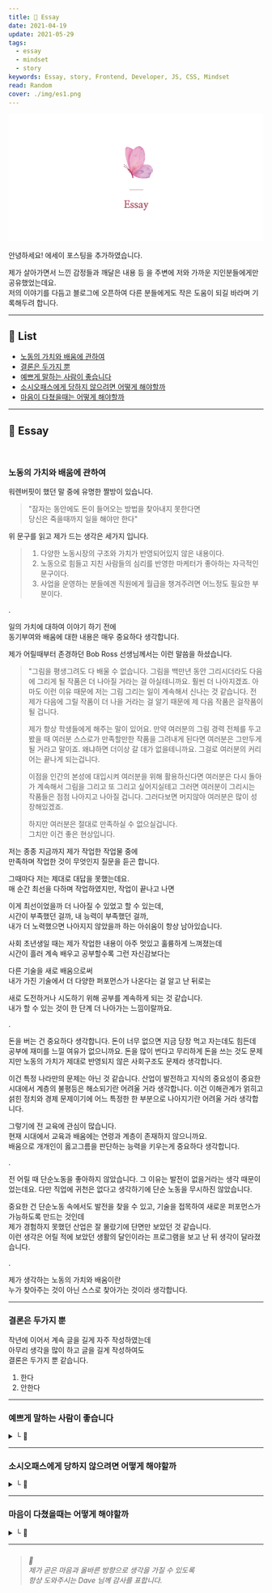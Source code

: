 ```yaml
---
title: 🌸 Essay
date: 2021-04-19
update: 2021-05-29
tags:
  - essay
  - mindset
  - story
keywords: Essay, story, Frontend, Developer, JS, CSS, Mindset
read: Random
cover: ./img/es1.png
---
```


![](img/es2.png)

안녕하세요! 에세이 포스팅을 추가하였습니다.  

제가 살아가면서 느낀 감정들과 깨달은 내용 등 을 주변에 저와 가까운 지인분들에게만 공유했었는데요.  
저의 이야기를 다듬고 블로그에 오픈하여 다른 분들에게도 작은 도움이 되길 바라며 기록해두려 합니다.

<hr>

## 📝 List
- [노동의 가치와 배움에 관하여](#노동의-가치와-배움에-관하여)
- [결론은 두가지 뿐](#결론은-두가지-뿐)
- [예쁘게 말하는 사람이 좋습니다](#예쁘게-말하는-사람이-좋습니다)
- [소시오패스에게 당하지 않으려면 어떻게 해야할까](#소시오패스에게-당하지-않으려면-어떻게-해야할까)
- [마음이 다쳤을때는 어떻게 해야할까](#마음이-다쳤을때는-어떻게-해야할까)

<hr>


## 📝 Essay

<br/>

### 노동의 가치와 배움에 관하여

워렌버핏이 했던 말 중에 유명한 짤방이 있습니다.
> "잠자는 동안에도 돈이 들어오는 방법을 찾아내지 못한다면  
> 당신은 죽을때까지 일을 해야만 한다"

위 문구를 읽고 제가 드는 생각은 세가지 입니다.
> 1. 다양한 노동시장의 구조와 가치가 반영되어있지 않은 내용이다.  
> 2. 노동으로 힘들고 지친 사람들의 심리를 반영한 마케터가 좋아하는 자극적인 문구이다.
> 3. 사업을 운영하는 분들에겐 직원에게 월급을 챙겨주려면 어느정도 필요한 부분이다.

.

일의 가치에 대하여 이야기 하기 전에  
동기부여와 배움에 대한 내용은 매우 중요하다 생각합니다.

제가 어릴때부터 존경하던 Bob Ross 선생님께서는 이런 말씀을 하셨습니다.
> "그림을 평생그려도 다 배울 수 없습니다. 그림을 백만년 동안 그리시더라도 다음에 그리게 될 작품은 더 나아질 거라는 걸 아실테니까요. 훨씬 더 나아지겠죠. 아마도 이런 이유 때문에 저는 그림 그리는 일이 계속해서 신나는 것 같습니다. 전 제가 다음에 그릴 작품이 더 나을 거라는 걸 알기 때문에 제 다음 작품은 걸작품이 될 겁니다.
> 
> 제가 항상 학생들에게 해주는 말이 있어요. 만약 여러분의 그림 경력 전체를 두고 봤을 때 여러분 스스로가 만족할만한 작품을 그려내게 된다면 여러분은 그만두게 될 거라고 말이죠. 왜냐하면 더이상 갈 데가 없을테니까요. 그걸로 여러분의 커리어는 끝나게 되는겁니다.
> 
> 이점을 인간의 본성에 대입시켜 여러분을 위해 활용하신다면 여러분은 다시 돌아가 계속해서 그림을 그리고 또 그리고 싶어지실테고 그러면 여러분이 그리시는 작품들은 점점 나아지고 나아질 겁니다. 그러다보면 머지않아 여러분은 많이 성장해있겠죠.
> 
> 하지만 여러분은 절대로 만족하실 수 없으실겁니다.  
> 그치만 이건 좋은 현상입니다.


저는 종종 지금까지 제가 작업한 작업물 중에  
만족하며 작업한 것이 무엇인지 질문을 듣곤 합니다.

그때마다 저는 제대로 대답을 못했는데요.  
매 순간 최선을 다하며 작업하였지만, 작업이 끝나고 나면  

이게 최선이었을까 더 나아질 수 있었고 할 수 있는데,  
시간이 부족했던 걸까, 내 능력이 부족했던 걸까,  
내가 더 노력했으면 나아지지 않았을까 하는 아쉬움이 항상 남아있습니다.

사회 초년생일 때는 제가 작업한 내용이 아주 멋있고 훌륭하게 느껴졌는데  
시간이 흘러 계속 배우고 공부할수록 그런 자신감보다는

다른 기술을 새로 배움으로써  
내가 가진 기술에서 더 다양한 퍼포먼스가 나온다는 걸 알고 난 뒤로는  

새로 도전하거나 시도하기 위해 공부를 계속하게 되는 것 같습니다.  
내가 할 수 있는 것이 한 단계 더 나아가는 느낌이랄까요.

.

돈을 버는 건 중요하다 생각합니다. 돈이 너무 없으면 지금 당장 먹고 자는데도 힘든데 공부에 재미를 느낄 여유가 없으니까요. 돈을 많이 번다고 무리하게 돈을 쓰는 것도 문제지만 노동의 가치가 제대로 반영되지 않은 사회구조도 문제라 생각합니다.

이건 특정 나라만의 문제는 아닌 것 같습니다. 산업이 발전하고 지식의 중요성이 중요한 시대에서 계층의 불평등은 해소되기란 어려울 거라 생각합니다. 이건 이해관계가 얽히고 섥힌 정치와 경제 문제이기에 어느 특정한 한 부분으로 나아지기란 어려울 거라 생각합니다.

그렇기에 전 교육에 관심이 많습니다.  
현재 시대에서 교육과 배움에는 연령과 계층이 존재하지 않으니까요.  
배움으로 개개인이 옳고그름을 판단하는 능력을 키우는게 중요하다 생각합니다.  

.

전 어릴 때 단순노동을 좋아하지 않았습니다. 그 이유는 발전이 없을거라는 생각 때문이었는데요. 다만 직업에 귀천은 없다고 생각하기에 단순 노동을 무시하진 않았습니다.

중요한 건 단순노동 속에서도 발전을 찾을 수 있고, 기술을 접목하여 새로운 퍼포먼스가 가능하도록 만드는 것인데  
제가 경험하지 못했던 산업은 잘 몰랐기에 단면만 보았던 것 같습니다.  
이런 생각은 어릴 적에 보았던 생활의 달인이라는 프로그램을 보고 난 뒤 생각이 달라졌습니다.

.

제가 생각하는 노동의 가치와 배움이란  
누가 찾아주는 것이 아닌 스스로 찾아가는 것이라 생각합니다.

<hr>

### 결론은 두가지 뿐

작년에 이어서 계속 글을 길게 자주 작성하였는데  
아무리 생각을 많이 하고 글을 길게 작성하여도  
결론은 두가지 뿐 같습니다.

1. 한다  
2. 안한다

<hr>

### 예쁘게 말하는 사람이 좋습니다
<details><summary> └  📝 </summary>

그동안 살면서 주위 사람들에게 평가 라는것을 신경쓰고 살아온적이 없었는데  
마음이 다치고나서 주위를 둘러보게 되었습니다.

제 주변은 저에게 좋은말만 해주는 사람이 아니라  
제가 힘을 낼수있도록 여러가지 조언이나 응원 메세지를 보내주시는 분들이  
정말 많이 계시다는 것을 알았습니다.

그리고 그분들은 모두 평소에도 마음을 예쁘게 쓰는 분들이었고  
말도 예쁘게 하시는 분들이라는걸 알았습니다.

제가 아무것도 하지 않았다면 저를 이렇게 좋게 생각해주지 않았을텐데  
저를 돌아보는 계기가 된 것 같습니다.

> - Dave : 에린님은 누가 뭐라하든 스스로가 옳다고 결정한 길을 가기때문에 그래서 좋습니다.
> - Seng : 에린님을 응원하는 사람들은 에린님이 잘하고 못하고를 떠나서 에린님이라서 좋아하는 겁니다. 에린님을 보고있으면 마음속에 자리잡고있는 열정이 살아납니다.
> - Ju : 용기내줘서 고맙습니다. 바로 지금 현재가 중요합니다.
> 
> - min : 개발하면서 예쁘다고 생각해본적이 한번도 없는데 작업하신 피드를 보니 너무 예쁩니다.
> - hyo : 인스타 포스팅에 이렇게 아기자기하고 정성스럽게 포스팅하기가 쉽지 않은데 한편의 컬랙션을 만들고 계셨군요. 하나하나 너무 예뻐서 약간 과장하면 이런걸 이 생전에 볼수 있다니(볼꼬집)하면서 감상했더랬죠. 프론트에 쓰인 기술적으로 봐도 이렇게도 만들수 있는건가 싶었어요. 응용력도 좋으십니다.


모두 저와 일하는 관계도 아니고, 아무런 조건도 없고, 저와 거래를 하지 않았는데도  
저를 좋아해주시는 마음 예쁜 분들을 만났다는 것에 감사함을 느끼고 있습니다.

좋은 분들을 알게된 순간을 기억하기 위해 기록해두려 합니다.

</details>

<hr/>

### 소시오패스에게 당하지 않으려면 어떻게 해야할까
<details><summary> └  📝 </summary>

소시오패스란 길게 정의할 것 없이  
상대방을 위하는 척 하지만 자신의 이익을 위해 상대방을 이용하는 사람입니다.  

특히 아래와 같이 본인이 없으면 상대방을 아무것도 못 하게 만들고  
무기력하게 만드는 사람을 소시오패스라고 생각합니다.  
소시오패스는 본인이 그런 사람이라는걸 모릅니다.

[소시오패스 징후 알아채기, 달아나기](https://ko.wikihow.com/%EC%86%8C%EC%8B%9C%EC%98%A4%ED%8C%A8%EC%8A%A4-%EA%B5%AC%EB%B3%84%EB%B0%A9%EB%B2%95)
<details><summary> └  📝 </summary>
" 소시오패스는 사람들을 만나고 빨리 가까워지고 싶어한다. 그렇기 때문에 당신에게 뒷걸음치거나 마음을 고쳐먹을 기회가 별로 없을 것이다. 몇 주 안된 사이임에도 불구하고 당신에게 열과 성을 다하는 모습을 보게 될 것이다. 또, 당신은 그들을 소울메이트라고 여길 수도 있다. 그들은 사람의 마음을 잘 읽고 당신이 듣고 싶어 하는 말만 하기 때문이다. 소시오패스는 당신이 누군가와 가까이 지내고 싶은 욕구나 소망을 가지고 있다는 사실을 알게 되면 좋은 기회로 여겨 그 욕구나 소망에 꼭 맞는 가면을 쓸 것이다. 결국에는 당신을 세상과 ‘공유’하지 않고 독점하고 싶어할 것이다. "
</details>

이런 사람들의 특징 중에 하나는  
동물적인 감각이 뛰어나고 서열을 우선시합니다.

또한 상대방이 듣기 좋은 입바른 말을 잘해서  
대인관계가 좋아 보이고 정치를 굉장히 잘합니다.

소시오패스나 사기꾼이 아주 좋아하는 유형은 착한 아이 콤플렉스를 가진 사람들입니다.  
사람들에게 나쁜 소리를 못하고 다른 사람을 많이 생각하기 때문입니다.  
그럼 소시오패스에게 이용당하지 않으려면 스스로 일어서려면 무엇을 해야 할까요.

다른 사람이 자꾸 나를 마이크로 하게 컨트롤하려 한다면 싫다는 표현을 하고, 거부하시면 됩니다.  
나 자신에게 집중하고, 내가 좋아하는 것에 집중하고  
내가 어떤 감정이 드는지 자신을 살피는 시간을 가지는 것이 필요합니다.  
내가 원하지 않으면 다른 사람에게 나의 시간을 내어주지 않는것이 제일 중요하다고 생각합니다.

현재 내가 집중하는 것이  
사람인지 일인지 취미인지 공부인지 등등 무엇인지에 따라  
사람에게 이용당하거나 사기당할 확률이 높아지거나 낮아질 수 있습니다.

</details>

<hr/>

### 마음이 다쳤을때는 어떻게 해야할까
<details><summary> └  📝 </summary>

주변 분들에게 가끔 제가 정말 누구보다도 열심히 살고  
다양한 분야에 공부도 많이 하는 거 같다는 얘기를 종종 듣습니다.

정작 저는 '내가 그 정도 노력하고 있나' 라는 생각이 들 정도로  
그냥 일상적인 삶의 일부분이 되어버린 듯 합니다. 

제 주변에 계신 분들은 이미 저보다 더 실력도 월등하고  
하루에 몇백 몇천씩 훨씬 잘 벌며 처세나 배울 점이 가득한 분들이 실제로 많이 계십니다.

그분들은 매일매일 수년 동안 잠도 줄이며 계속 공부합니다.  
그리고 일하고, 시도하고, 실패하는 것이 일상입니다.

그런 분들은 혼자만 열심히 하지 않고 다른 사람을 위해  
지식을 나누거나 도움을 주는 분들이 많이 계십니다.

저는 이런 제 주변 분들에게 좋은 영향을 계속 받는 것 같아서  
주변 분들에게 감사함을 느낍니다. 

그런 분들에게 받은 영향이 저를 움직일 수 있게 하고  
저 또한 다른 사람에게 도움을 줄 수 있게 되는 것 같습니다.

<br/>

사람에게 마음을 다쳤거나 일상이 지칠수록  
내가 좋아하는 작은 것들을 생각하고

주변에 나에게 좋은 영향을 갖게해주시는 분들에게 집중하는 것이  
나 자신을 더 사랑해주고 아껴줄 수 있는 게 아닐까 생각합니다. 

[착한아이 콤플렉스](https://namu.wiki/w/%EC%B0%A9%ED%95%9C%EC%82%AC%EB%9E%8C%20%EC%A6%9D%ED%9B%84%EA%B5%B0)를 가진 사람이  
소시오패스를 만나거나 불합리적인 사회를 겪으면  

마음이 많이 지치고 힘들어지고 분노와 슬픔이라는 감정에 집중하게 되는데  
그럴수록 스스로에게 질문하고, 나 자신에 집중하며 목표를 다잡는 게 중요합니다. 

<br/>

난 왜 이 일을 하는가? 이 일을 했을 때 내가 불행해지지는 않는가?  
난 왜 여기서 일하는가? 내가 이곳에서 하고자 하는 게 뭔가?  
내가 더 잘하려면 무엇을 해야 할까?

내 감정이 슬프거나 분노하게 되면 난 어떻게 해야 하지?  
내가 지금 다른 사람에게 감정을 낭비하는 것이 나에게 도움이 되는 것인가?  
나에게 좋은 영향을 주는 분들을 만나려면 무엇을 어떻게 해야 할까? 

내가 지금 보고, 듣고, 생각하는 것들이  
내가 보지 못한 것들에 비해 작은 일부분에 불과한 게 아닐까? 

내가 움직이려면 무엇부터 해야 할까?

</details>

<hr/>

###

> *🌸*  
> *제가 곧은 마음과 올바른 방향으로 생각을 가질 수 있도록*  
> *항상 도와주시는 Dave 님께 감사를 표합니다.*




